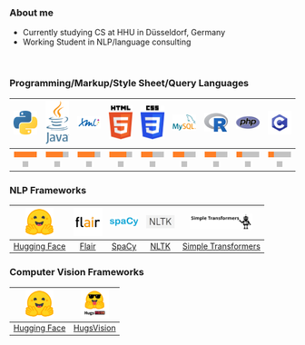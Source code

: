 ### About me

- Currently studying CS at HHU in Düsseldorf, Germany
- Working Student in NLP/language consulting

<br>

### Programming/Markup/Style Sheet/Query Languages

| <img src="python.png" width=50> | <img src="java.png" width=50> | <img src="xml.png" width=50>  | <img src="html.png" width=50> | <img src="css.png" width=50> |<img src="mysql.png" width=50> | <img src="r.png" width=50> | <img src="php.png" width=50> | <img src="c.png" width=50> |
|:---:|:---:|:---:|:---:|:---:|:---:|:---:|:---:|:---:|
| <img src="orange.jpg" width=10><img src="orange.jpg" width=10><img src="orange.jpg" width=10><img src="orange.jpg" width=10><img src="gray.jpg" width=10> | <img src="orange.jpg" width=10><img src="orange.jpg" width=10><img src="orange.jpg" width=10><img src="gray.jpg" width=10><img src="gray.jpg" width=10> | <img src="orange.jpg" width=10><img src="orange.jpg" width=10><img src="orange.jpg" width=10><img src="gray.jpg" width=10><img src="gray.jpg" width=10> | <img src="orange.jpg" width=10><img src="orange.jpg" width=10><img src="orange.jpg" width=10><img src="gray.jpg" width=10><img src="gray.jpg" width=10> | <img src="orange.jpg" width=10><img src="orange.jpg" width=10><img src="gray.jpg" width=10><img src="gray.jpg" width=10><img src="gray.jpg" width=10> | <img src="orange.jpg" width=10><img src="orange.jpg" width=10><img src="gray.jpg" width=10><img src="gray.jpg" width=10><img src="gray.jpg" width=10> | <img src="orange.jpg" width=10><img src="orange.jpg" width=10><img src="gray.jpg" width=10><img src="gray.jpg" width=10><img src="gray.jpg" width=10> | <img src="orange.jpg" width=10><img src="gray.jpg" width=10><img src="gray.jpg" width=10><img src="gray.jpg" width=10><img src="gray.jpg" width=10> | <img src="orange.jpg" width=10><img src="gray.jpg" width=10><img src="gray.jpg" width=10><img src="gray.jpg" width=10><img src="gray.jpg" width=10> |

### NLP Frameworks

| <img src="huggingface.png" width=50> | <img src="flair.png" width=50> | <img src="spacy.png" width=50> | <img src="nltk.png" width=50> | <img src="simpletransformers.png" width=110> |
|:---:|:---:|:---:|:---:|:---:|
| <a href="https://huggingface.co/">Hugging Face</a> | <a href="https://github.com/flairNLP/flair">Flair</a> | <a href="https://spacy.io/">SpaCy</a> | <a href="https://www.nltk.org/">NLTK</a> | <a href="https://simpletransformers.ai/">Simple Transformers</a> |

### Computer Vision Frameworks

| <img src="huggingface.png" width=50> | <img src="hugsvision.png" width=50> |
|:---:|:---:|
| <a href="https://huggingface.co/">Hugging Face</a> | <a href="https://github.com/qanastek/HugsVision">HugsVision</a> |
